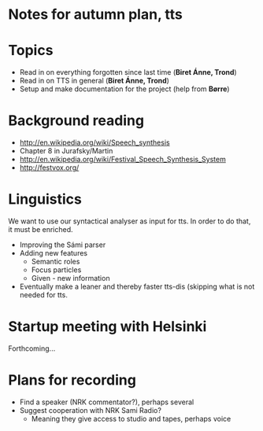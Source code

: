 # Notes for autumn plan, tts

# Topics

* Read in on everything forgotten since last time (**Biret Ánne, Trond**)
* Read in on TTS in general (**Biret Ánne, Trond**)
* Setup and make documentation for the project (help from **Børre**)

# Background reading

* http://en.wikipedia.org/wiki/Speech_synthesis
* Chapter 8 in Jurafsky/Martin
* http://en.wikipedia.org/wiki/Festival_Speech_Synthesis_System
* http://festvox.org/

# Linguistics

We want to use our syntactical analyser as input for tts. In order to do that, it must be enriched.

* Improving the Sámi parser
* Adding new features
    - Semantic roles
    - Focus particles
    - Given - new information
* Eventually make a leaner and thereby faster tts-dis (skipping what 
  is not needed for tts.

# Startup meeting with Helsinki

Forthcoming...

# Plans for recording

* Find a speaker (NRK commentator?), perhaps several
* Suggest cooperation with NRK Sami Radio?
    - Meaning they give access to studio and tapes, perhaps voice
